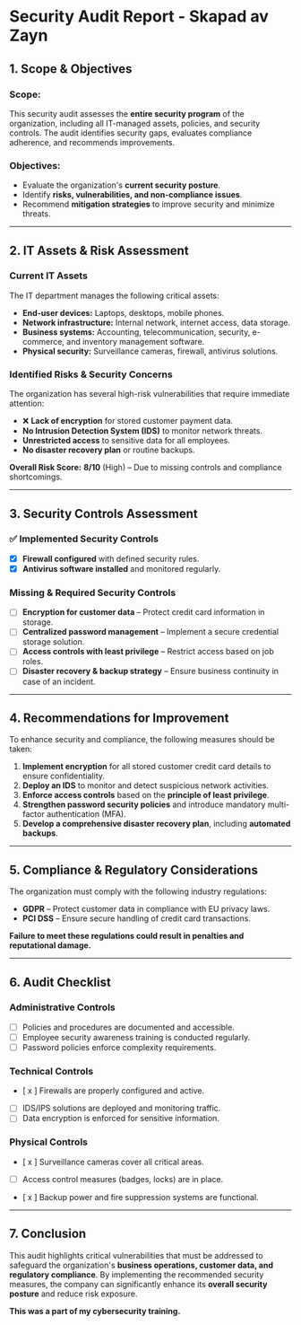 # Security Audit Report - Skapad av Zayn

## **1. Scope & Objectives**
### **Scope:**
This security audit assesses the **entire security program** of the organization, including all IT-managed assets, policies, and security controls. The audit identifies security gaps, evaluates compliance adherence, and recommends improvements.

### **Objectives:**
- Evaluate the organization's **current security posture**.
- Identify **risks, vulnerabilities, and non-compliance issues**.
- Recommend **mitigation strategies** to improve security and minimize threats.

---

## **2. IT Assets & Risk Assessment**
### **Current IT Assets**
The IT department manages the following critical assets:
- **End-user devices:** Laptops, desktops, mobile phones.
- **Network infrastructure:** Internal network, internet access, data storage.
- **Business systems:** Accounting, telecommunication, security, e-commerce, and inventory management software.
- **Physical security:** Surveillance cameras, firewall, antivirus solutions.

### **Identified Risks & Security Concerns**
The organization has several high-risk vulnerabilities that require immediate attention:
- ❌ **Lack of encryption** for stored customer payment data.
- **No Intrusion Detection System (IDS)** to monitor network threats.
- **Unrestricted access** to sensitive data for all employees.
- **No disaster recovery plan** or routine backups.

**Overall Risk Score:** **8/10** (High) – Due to missing controls and compliance shortcomings.

---

## **3. Security Controls Assessment**
### ✅ **Implemented Security Controls**
- [x] **Firewall configured** with defined security rules.
- [x] **Antivirus software installed** and monitored regularly.

### **Missing & Required Security Controls**
- [ ] **Encryption for customer data** – Protect credit card information in storage.
- [ ] **Centralized password management** – Implement a secure credential storage solution.
- [ ] **Access controls with least privilege** – Restrict access based on job roles.
- [ ] **Disaster recovery & backup strategy** – Ensure business continuity in case of an incident.

---

## **4. Recommendations for Improvement**
To enhance security and compliance, the following measures should be taken:
1. **Implement encryption** for all stored customer credit card details to ensure confidentiality.
2. **Deploy an IDS** to monitor and detect suspicious network activities.
3. **Enforce access controls** based on the **principle of least privilege**.
4. **Strengthen password security policies** and introduce mandatory multi-factor authentication (MFA).
5. **Develop a comprehensive disaster recovery plan**, including **automated backups**.

---

## **5. Compliance & Regulatory Considerations**
The organization must comply with the following industry regulations:
- **GDPR** – Protect customer data in compliance with EU privacy laws.
- **PCI DSS** – Ensure secure handling of credit card transactions.

**Failure to meet these regulations could result in penalties and reputational damage.**

---

## **6. Audit Checklist**
### **Administrative Controls**
- [ ] Policies and procedures are documented and accessible.
- [ ] Employee security awareness training is conducted regularly.
- [ ] Password policies enforce complexity requirements.

### **Technical Controls**
- [ x ] Firewalls are properly configured and active.
- [ ] IDS/IPS solutions are deployed and monitoring traffic.
- [ ] Data encryption is enforced for sensitive information.

### **Physical Controls**
- [ x ] Surveillance cameras cover all critical areas.
- [ ] Access control measures (badges, locks) are in place.
- [ x ] Backup power and fire suppression systems are functional.

---

## **7. Conclusion**
This audit highlights critical vulnerabilities that must be addressed to safeguard the organization's **business operations, customer data, and regulatory compliance**. By implementing the recommended security measures, the company can significantly enhance its **overall security posture** and reduce risk exposure.

**This was a part of my cybersecurity training.** 